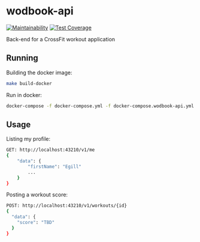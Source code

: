 # wodbook-api

[![Maintainability](https://api.codeclimate.com/v1/badges/9f204b79ad07c8a0344f/maintainability)](https://codeclimate.com/github/egilsster/wodbook-api/maintainability)
[![Test Coverage](https://api.codeclimate.com/v1/badges/9f204b79ad07c8a0344f/test_coverage)](https://codeclimate.com/github/egilsster/wodbook-api/test_coverage)

Back-end for a CrossFit workout application

## Running

Building the docker image:

```sh
make build-docker
```

Run in docker:

```sh
docker-compose -f docker-compose.yml -f docker-compose.wodbook-api.yml up -d
```

## Usage

Listing my profile:

```sh
GET: http://localhost:43210/v1/me
{
    "data": {
        "firstName": "Egill"
        ...
    }
}
```

Posting a workout score:

```sh
POST: http://localhost:43210/v1/workouts/{id}
{
  "data": {
    "score": "TBD"
  }
}
```
